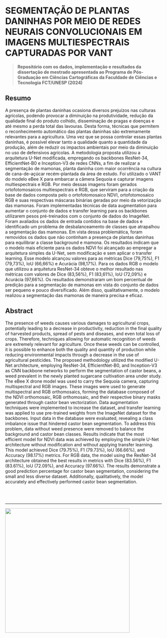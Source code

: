 <h1>SEGMENTAÇÃO DE PLANTAS DANINHAS POR MEIO DE REDES NEURAIS CONVOLUCIONAIS EM IMAGENS MULTIESPECTRAIS CAPTURADAS POR VANT</h1>

> **Repositório com os dados, implementação e resultados da dissertação de mestrado apresentada ao Programa de Pós-Graduação em Ciências Cartográficas da Faculdade de Ciências e Tecnologia FCT/UNESP (2024)**

<h2>Resumo</h2>
A presença de plantas daninhas ocasiona diversos prejuízos nas culturas agrícolas, podendo provocar a diminuição na produtividade, redução da qualidade final do produto colhido, disseminação de pragas e doenças e até mesmo a perda total das lavouras. Desta forma, técnicas que permitem o reconhecimento automático das plantas daninhas são extremamente relevantes para a agricultura. Uma vez que se possa controlar essas plantas daninhas, é possível elevar tanto a qualidade quanto a quantidade da produção, além de reduzir os impactos ambientais por meio da diminuição no uso de defensivos agrícolas. A metodologia proposta utilizou a arquitetura U-Net modificada, empregando os backbones ResNet-34, EfficientNet-B0 e Inception-V3 de redes CNNs, a fim de realizar a segmentação de mamonas, planta daninha com maior ocorrência na cultura de cana-de-açúcar recém-plantada da área de estudo. Foi utilizado o VANT do modelo eBee X para embarcar a câmera Sequoia e capturar imagens multiespectrais e RGB. Por meio dessas imagens foram gerados ortofotomosaicos multiespectrais e RGB, que serviram para a criação da base de dados composta pelo o ortofotomosaico NDVI, ortofotomosaico RGB e suas respectivas máscaras binárias geradas por meio da vetorização das mamonas. Foram implementadas técnicas de data augmentation para aumentar o conjunto de dados e transfer learning para os backbones utilizarem pesos pré-treinados com o conjunto de dados do ImageNet. Foram avaliados os dados de entrada contidos na base de dados e identificado um problema de desbalanceamento de classes que atrapalhou a segmentação das mamonas. Em vista dessa problemática, foram removidos os dados que não continham a presença de plantas daninhas para equilibrar a classe background e mamona. Os resultados indicam que o modelo mais eficiente para os dados NDVI foi alcançado ao empregar a arquitetura simples da U-Net, sem modificação e sem aplicar o transfer learning. Esse modelo alcançou valores para as métricas Dice (79,75%), F1 (79,73%), IoU (66,66%) e Acurácia (98,17%). Para os dados RGB o modelo que utilizou a arquitetura ResNet-34 obteve o melhor resultado nas métricas com valores de Dice (83,56%), F1 (83,61%), IoU (72,09%) e Acurácia (97,66%). Os resultados demonstraram um bom percentual de predição para a segmentação de mamonas em vista do conjunto de dados ser pequeno e pouco diversificado. Além disso, qualitativamente, o modelo realizou a segmentação das mamonas de maneira precisa e eficaz.

<h2>Abstract</h2>
The presence of weeds causes various damages to agricultural crops, potentially leading to a decrease in productivity, reduction in the final quality of harvested products, spread of pests and diseases, and even total loss of crops. Therefore, techniques allowing for automatic recognition of weeds are extremely relevant for agriculture. Once these weeds can be controlled, it is possible to enhance both the quality and quantity of production while reducing environmental impacts through a decrease in the use of agricultural pesticides. The proposed methodology utilized the modified U-Net architecture, employing ResNet-34, EfficientNet-B0, and Inception-V3 as CNN backbone networks to perform the segmentation of castor beans, a weed prevalent in the newly planted sugarcane cultivation area under study. The eBee X drone model was used to carry the Sequoia camera, capturing multispectral and RGB images. These images were used to generate multispectral and RGB orthomosaics, forming the database composed of the NDVI orthomosaic, RGB orthomosaic, and their respective binary masks generated through castor bean vectorization. Data augmentation techniques were implemented to increase the dataset, and transfer learning was applied to use pre-trained weights from the ImageNet dataset for the backbones. Input data in the database were evaluated, revealing a class imbalance issue that hindered castor bean segmentation. To address this problem, data without weed presence were removed to balance the background and castor bean classes. Results indicate that the most efficient model for NDVI data was achieved by employing the simple U-Net architecture without modification and without applying transfer learning. This model achieved Dice (79.75%), F1 (79.73%), IoU (66.66%), and Accuracy (98.17%) metrics. For RGB data, the model using the ResNet-34 architecture obtained the best results in metrics with Dice (83.56%), F1 (83.61%), IoU (72.09%), and Accuracy (97.66%). The results demonstrate a good prediction percentage for castor bean segmentation, considering the small and less diverse dataset. Additionally, qualitatively, the model accurately and effectively performed castor bean segmentation.

<br></br>
<hr></hr>
<img src="https://user-images.githubusercontent.com/132958389/236960802-83cd0d83-77eb-4e26-8d4e-f98955dd8e4b.png" width="400">
